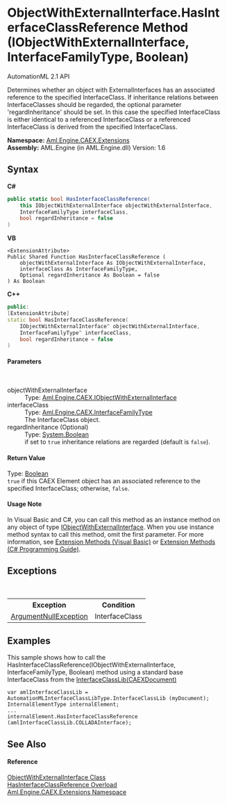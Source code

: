 # ObjectWithExternalInterface.HasInterfaceClassReference Method (IObjectWithExternalInterface, InterfaceFamilyType, Boolean)
AutomationML 2.1 API 

Determines whether an object with ExternalInterfaces has an associated reference to the specified InterfaceClass. If inheritance relations between InterfaceClasses should be regarded, the optional parameter 'regardInheritance' should be set. In this case the specified InterfaceClass is either identical to a referenced InterfaceClass or a referenced InterfaceClass is derived from the specified InterfaceClass.

**Namespace:**&nbsp;<a href="N_Aml_Engine_CAEX_Extensions">Aml.Engine.CAEX.Extensions</a><br />**Assembly:**&nbsp;AML.Engine (in AML.Engine.dll) Version: 1.6

## Syntax

**C#**<br />
``` C#
public static bool HasInterfaceClassReference(
	this IObjectWithExternalInterface objectWithExternalInterface,
	InterfaceFamilyType interfaceClass,
	bool regardInheritance = false
)
```

**VB**<br />
``` VB
<ExtensionAttribute>
Public Shared Function HasInterfaceClassReference ( 
	objectWithExternalInterface As IObjectWithExternalInterface,
	interfaceClass As InterfaceFamilyType,
	Optional regardInheritance As Boolean = false
) As Boolean
```

**C++**<br />
``` C++
public:
[ExtensionAttribute]
static bool HasInterfaceClassReference(
	IObjectWithExternalInterface^ objectWithExternalInterface, 
	InterfaceFamilyType^ interfaceClass, 
	bool regardInheritance = false
)
```


#### Parameters
&nbsp;<dl><dt>objectWithExternalInterface</dt><dd>Type: <a href="T_Aml_Engine_CAEX_IObjectWithExternalInterface">Aml.Engine.CAEX.IObjectWithExternalInterface</a><br /></dd><dt>interfaceClass</dt><dd>Type: <a href="T_Aml_Engine_CAEX_InterfaceFamilyType">Aml.Engine.CAEX.InterfaceFamilyType</a><br />The InterfaceClass object.</dd><dt>regardInheritance (Optional)</dt><dd>Type: <a href="https://docs.microsoft.com/dotnet/api/system.boolean" target="_parent" rel="noopener noreferrer">System.Boolean</a><br />if set to `true` inheritance relations are regarded (default is `false`).</dd></dl>

#### Return Value
Type: <a href="https://docs.microsoft.com/dotnet/api/system.boolean" target="_parent" rel="noopener noreferrer">Boolean</a><br />`true` if this CAEX Element object has an associated reference to the specified InterfaceClass; otherwise, `false`.

#### Usage Note
In Visual Basic and C#, you can call this method as an instance method on any object of type <a href="T_Aml_Engine_CAEX_IObjectWithExternalInterface">IObjectWithExternalInterface</a>. When you use instance method syntax to call this method, omit the first parameter. For more information, see <a href="https://docs.microsoft.com/dotnet/visual-basic/programming-guide/language-features/procedures/extension-methods" target="_blank" rel="noopener noreferrer">Extension Methods (Visual Basic)</a> or <a href="https://docs.microsoft.com/dotnet/csharp/programming-guide/classes-and-structs/extension-methods" target="_blank" rel="noopener noreferrer">Extension Methods (C# Programming Guide)</a>.

## Exceptions
&nbsp;<table><tr><th>Exception</th><th>Condition</th></tr><tr><td><a href="https://docs.microsoft.com/dotnet/api/system.argumentnullexception" target="_parent" rel="noopener noreferrer">ArgumentNullException</a></td><td>InterfaceClass</td></tr></table>

## Examples
This sample shows how to call the HasInterfaceClassReference(IObjectWithExternalInterface, InterfaceFamilyType, Boolean) method using a standard base InterfaceClass from the <a href="M_Aml_Engine_AmlObjects_AutomationMLInterfaceClassLibType_InterfaceClassLib">InterfaceClassLib(CAEXDocument)</a>
```
var amlInterfaceClassLib = AutomationMLInterfaceClassLibType.InterfaceClassLib (myDocument);
InternalElementType internalElement;
...
internalElement.HasInterfaceClassReference (amlInterfaceClassLib.COLLADAInterface);
```


## See Also


#### Reference
<a href="T_Aml_Engine_CAEX_Extensions_ObjectWithExternalInterface">ObjectWithExternalInterface Class</a><br /><a href="Overload_Aml_Engine_CAEX_Extensions_ObjectWithExternalInterface_HasInterfaceClassReference">HasInterfaceClassReference Overload</a><br /><a href="N_Aml_Engine_CAEX_Extensions">Aml.Engine.CAEX.Extensions Namespace</a><br />